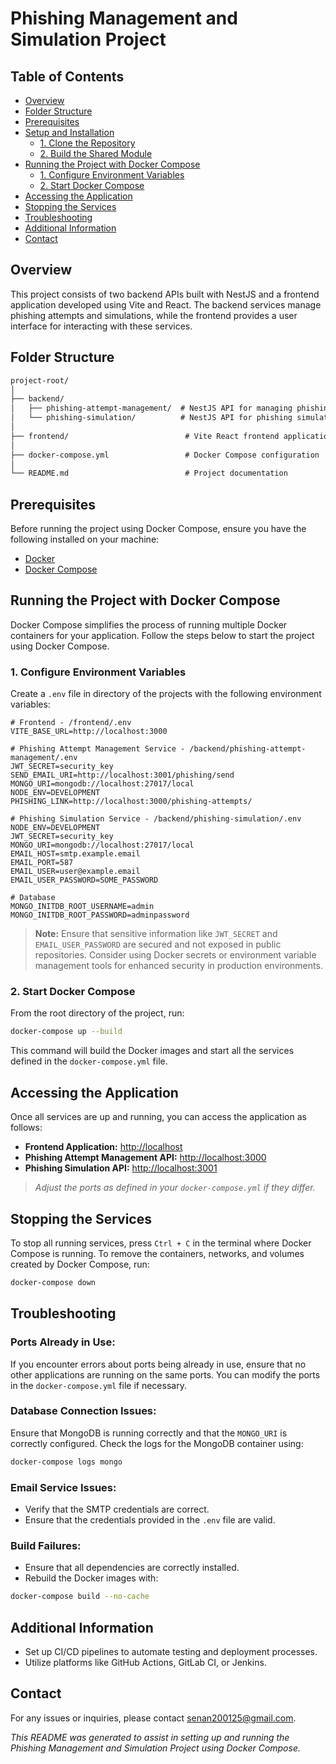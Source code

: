 # Phishing Management and Simulation Project

## Table of Contents

- [Overview](#overview)
- [Folder Structure](#folder-structure)
- [Prerequisites](#prerequisites)
- [Setup and Installation](#setup-and-installation)
  - [1. Clone the Repository](#1-clone-the-repository)
  - [2. Build the Shared Module](#2-build-the-shared-module)
- [Running the Project with Docker Compose](#running-the-project-with-docker-compose)
  - [1. Configure Environment Variables](#1-configure-environment-variables)
  - [2. Start Docker Compose](#2-start-docker-compose)
- [Accessing the Application](#accessing-the-application)
- [Stopping the Services](#stopping-the-services)
- [Troubleshooting](#troubleshooting)
- [Additional Information](#additional-information)
- [Contact](#contact)

## Overview

This project consists of two backend APIs built with NestJS and a frontend application developed using Vite and React. The backend services manage phishing attempts and simulations, while the frontend provides a user interface for interacting with these services. 

## Folder Structure

```txt
project-root/
│
├── backend/
│   ├── phishing-attempt-management/  # NestJS API for managing phishing attempts
│   └── phishing-simulation/          # NestJS API for phishing simulations
│
├── frontend/                          # Vite React frontend application
│
├── docker-compose.yml                 # Docker Compose configuration
│
└── README.md                          # Project documentation
```

## Prerequisites

Before running the project using Docker Compose, ensure you have the following installed on your machine:

- [Docker](https://www.docker.com/get-started)
- [Docker Compose](https://docs.docker.com/compose/install/)

## Running the Project with Docker Compose

Docker Compose simplifies the process of running multiple Docker containers for your application. Follow the steps below to start the project using Docker Compose.

### 1. Configure Environment Variables

Create a `.env` file in directory of the projects with the following environment variables:

```env
# Frontend - /frontend/.env
VITE_BASE_URL=http://localhost:3000

# Phishing Attempt Management Service - /backend/phishing-attempt-management/.env
JWT_SECRET=security_key
SEND_EMAIL_URI=http://localhost:3001/phishing/send
MONGO_URI=mongodb://localhost:27017/local
NODE_ENV=DEVELOPMENT
PHISHING_LINK=http://localhost:3000/phishing-attempts/

# Phishing Simulation Service - /backend/phishing-simulation/.env
NODE_ENV=DEVELOPMENT
JWT_SECRET=security_key
MONGO_URI=mongodb://localhost:27017/local
EMAIL_HOST=smtp.example.email
EMAIL_PORT=587
EMAIL_USER=user@example.email
EMAIL_USER_PASSWORD=SOME_PASSWORD

# Database
MONGO_INITDB_ROOT_USERNAME=admin
MONGO_INITDB_ROOT_PASSWORD=adminpassword
```

> **Note:** Ensure that sensitive information like `JWT_SECRET` and `EMAIL_USER_PASSWORD` are secured and not exposed in public repositories. Consider using Docker secrets or environment variable management tools for enhanced security in production environments.

### 2. Start Docker Compose

From the root directory of the project, run:

```bash
docker-compose up --build
```

This command will build the Docker images and start all the services defined in the `docker-compose.yml` file.

## Accessing the Application

Once all services are up and running, you can access the application as follows:

- **Frontend Application:** [http://localhost](http://localhost)
- **Phishing Attempt Management API:** [http://localhost:3000](http://localhost:3000)
- **Phishing Simulation API:** [http://localhost:3001](http://localhost:3001)

> *Adjust the ports as defined in your `docker-compose.yml` if they differ.*

## Stopping the Services

To stop all running services, press `Ctrl + C` in the terminal where Docker Compose is running. To remove the containers, networks, and volumes created by Docker Compose, run:

```bash
docker-compose down
```

## Troubleshooting

### Ports Already in Use:

If you encounter errors about ports being already in use, ensure that no other applications are running on the same ports. You can modify the ports in the `docker-compose.yml` file if necessary.

### Database Connection Issues:

Ensure that MongoDB is running correctly and that the `MONGO_URI` is correctly configured. Check the logs for the MongoDB container using:

```bash
docker-compose logs mongo
```

### Email Service Issues:

- Verify that the SMTP credentials are correct.
- Ensure that the credentials provided in the `.env` file are valid.

### Build Failures:

- Ensure that all dependencies are correctly installed.
- Rebuild the Docker images with:

```bash
docker-compose build --no-cache
```

## Additional Information

- Set up CI/CD pipelines to automate testing and deployment processes.
- Utilize platforms like GitHub Actions, GitLab CI, or Jenkins.

## Contact

For any issues or inquiries, please contact [senan200125@gmail.com](mailto:senan200125@gmail.com).

*This README was generated to assist in setting up and running the Phishing Management and Simulation Project using Docker Compose.*

